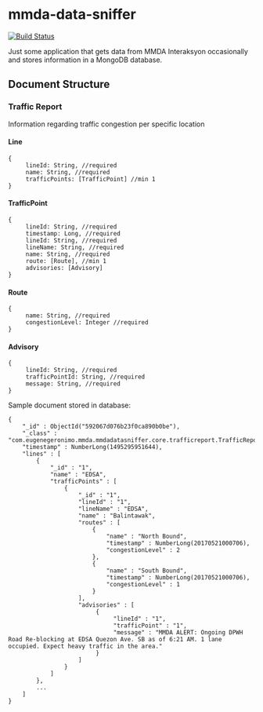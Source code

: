 # mmda-data-sniffer
[![Build Status](https://travis-ci.org/esgeronimo/mmda-data-sniffer.svg?branch=master)](https://travis-ci.org/esgeronimo/mmda-data-sniffer)

Just some application that gets data from MMDA Interaksyon occasionally and stores information in a MongoDB database.

## Document Structure
### Traffic Report
Information regarding traffic congestion per specific location
#### Line
```
{
     lineId: String, //required
     name: String, //required
     trafficPoints: [TrafficPoint] //min 1
}
```
#### TrafficPoint
```
{
     lineId: String, //required
     timestamp: Long, //required
     lineId: String, //required
     lineName: String, //required
     name: String, //required
     route: [Route], //min 1
     advisories: [Advisory]
}
```
#### Route
```
{
     name: String, //required
     congestionLevel: Integer //required
}
```
#### Advisory
```
{
     lineId: String, //required
     trafficPointId: String, //required
     message: String, //required
}
```

Sample document stored in database:
```
{
    "_id" : ObjectId("592067d076b23f0ca890b0be"),
    "_class" : "com.eugenegeronimo.mmda.mmdadatasniffer.core.trafficreport.TrafficReport",
    "timestamp" : NumberLong(1495295951644),
    "lines" : [ 
        {
            "_id" : "1",
            "name" : "EDSA",
            "trafficPoints" : [ 
                {
                    "_id" : "1",
                    "lineId" : "1",
                    "lineName" : "EDSA",
                    "name" : "Balintawak",
                    "routes" : [ 
                        {
                            "name" : "North Bound",
                            "timestamp" : NumberLong(20170521000706),
                            "congestionLevel" : 2
                        }, 
                        {
                            "name" : "South Bound",
                            "timestamp" : NumberLong(20170521000706),
                            "congestionLevel" : 1
                        }
                    ],
                    "advisories" : [
                         {
                              "lineId" : "1",
                              "trafficPoint" : "1",
                              "message" : "MMDA ALERT: Ongoing DPWH Road Re-blocking at EDSA Quezon Ave. SB as of 6:21 AM. 1 lane occupied. Expect heavy traffic in the area."
                         }
                    ]
                } 
            ]
        },
        ...
    ]
}
```
